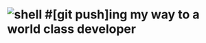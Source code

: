 ![shell](https://github.com/jeffrey990macharia0/MyStack_demos/blob/master/assets/terminal.jpg) #[git push]ing my way to a world class developer
==

